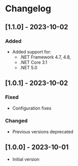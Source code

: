 # Changelog

## [1.1.0] - 2023-10-02

### Added

- Added support for:
  - .NET Framework 4.7, 4.8,
  - .NET Core 3.1
  - .NET 5.0

## [1.0.1] - 2023-10-02

### Fixed

- Configuration fixes

### Changed

- Previous versions deprecated

## [1.0.0] - 2023-10-01

- Initial version